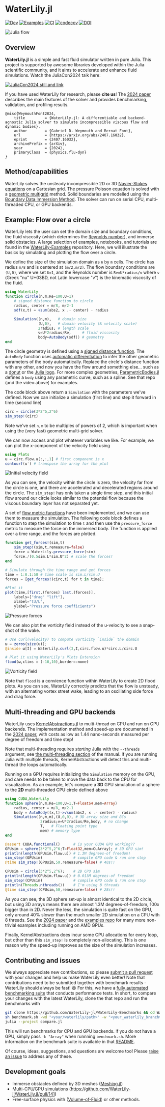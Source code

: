 # WaterLily.jl

[![Dev](https://img.shields.io/badge/docs-dev-blue.svg)](https://WaterLily-jl.github.io/WaterLily.jl/dev/)
[![Examples](https://img.shields.io/badge/view-examples-blue.svg)](https://github.com/WaterLily-jl/WaterLily-Examples/)
[![CI](https://github.com/WaterLily-jl/WaterLily.jl/actions/workflows/ci.yml/badge.svg)](https://github.com/WaterLily-jl/WaterLily.jl/actions/workflows/ci.yml)
[![codecov](https://codecov.io/gh/WaterLily-jl/WaterLily.jl/branch/master/graph/badge.svg?token=8XYFWKOUFN)](https://codecov.io/gh/WaterLily-jl/WaterLily.jl)
[![DOI](https://zenodo.org/badge/DOI/10.48550/arXiv.2407.16032.svg)](https://doi.org/10.48550/arXiv.2407.16032)

![Julia flow](assets/julia.gif)

## Overview

**WaterLily.jl** is a simple and fast fluid simulator written in pure Julia. This project is supported by awesome libraries developed within the Julia scientific community, and it aims to accelerate and enhance fluid simulations. Watch the JuliaCon2024 talk here:

[![JuliaCon2024 still and link](assets/JuliaCon2024.png)](https://www.youtube.com/watch?v=FwMh2rq9kOU)

If you have used WaterLily for research, please __cite us__! The [2024 paper](https://physics.paperswithcode.com/paper/waterlily-jl-a-differentiable-and-backend) describes the main features of the solver and provides benchmarking, validation, and profiling results.
```
@misc{WeymouthFont2024,
    title         = {WaterLily.jl: A differentiable and backend-agnostic Julia solver to simulate incompressible viscous flow and dynamic bodies},
    author        = {Gabriel D. Weymouth and Bernat Font},
    url           = {https://arxiv.org/abs/2407.16032},
    eprint        = {2407.16032},
    archivePrefix = {arXiv},
    year          = {2024},
    primaryClass  = {physics.flu-dyn}
}
```

## Method/capabilities

WaterLily solves the unsteady incompressible 2D or 3D [Navier-Stokes equations](https://en.wikipedia.org/wiki/Navier%E2%80%93Stokes_equations) on a Cartesian grid. The pressure Poisson equation is solved with a [geometric multigrid](https://en.wikipedia.org/wiki/Multigrid_method) method. Solid boundaries are modelled using the [Boundary Data Immersion Method](https://eprints.soton.ac.uk/369635/). The solver can run on serial CPU, multi-threaded CPU, or GPU backends.

## Example: Flow over a circle

WaterLily lets the user can set the domain size and boundary conditions, the fluid viscosity (which determines the [Reynolds number](https://en.wikipedia.org/wiki/Reynolds_number)), and immerse solid obstacles. A large selection of examples, notebooks, and tutorials are found in the [WaterLily-Examples](https://github.com/WaterLily-jl/WaterLily-Examples) repository. Here, we will illustrate the basics by simulating and plotting the flow over a circle.

We define the size of the simulation domain as `n` by `m` cells. The circle has radius `m/8` and is centered at `(m/2,m/2)`. The flow boundary conditions are `(U,0)`, where we set `U=1`, and the Reynolds number is `Re=U*radius/ν` where `ν` (Greek "nu" U+03BD, not Latin lowercase "v") is the kinematic viscosity of the fluid.
```julia
using WaterLily
function circle(n,m;Re=100,U=1)
    # signed distance function to circle
    radius, center = m/8, m/2-1
    sdf(x,t) = √sum(abs2, x .- center) - radius

    Simulation((n,m),   # domain size
               (U,0),   # domain velocity (& velocity scale)
               2radius; # length scale
               ν=U*2radius/Re,     # fluid viscosity
               body=AutoBody(sdf)) # geometry
end
```
The circle geometry is defined using a [signed distance function](https://en.wikipedia.org/wiki/Signed_distance_function#Applications). The `AutoBody` function uses [automatic differentiation](https://github.com/JuliaDiff/) to infer the other geometric parameters of the body automatically. Replace the circle's distance function with any other, and now you have the flow around something else... such as a [donut](https://github.com/WaterLily-jl/WaterLily-Examples/blob/main/examples/ThreeD_Donut.jl) or the [Julia logo](https://github.com/WaterLily-jl/WaterLily-Examples/blob/main/examples/TwoD_Julia.jl). For more complex geometries, [ParametricBodies.jl](https://github.com/WaterLily-jl/ParametricBodies.jl) defines a `body` using any parametric curve, such as a spline. See that repo (and the video above) for examples.

The code block above return a `Simulation` with the parameters we've defined. Now we can initialize a simulation (first line) and step it forward in time (second line)
```julia
circ = circle(3*2^5,2^6)
sim_step!(circ)
```
Note we've set `n,m` to be multiples of powers of 2, which is important when using the (very fast) geometric multi-grid solver.

We can now access and plot whatever variables we like. For example, we can plot the x-component of the velocity field using
```julia
using Plots
u = circ.flow.u[:,:,1] # first component is x
contourf(u') # transpose the array for the plot
```
![Initial velocity field](assets/u0.png)

As you can see, the velocity within the circle is zero, the velocity far from the circle is one, and there are accelerated and decelerated regions around the circle. The `sim_step!` has only taken a single time step, and this initial flow around our circle looks similar to the potential flow because the viscous boundary layer has not separated yet.

A set of [flow metric functions](https://github.com/WaterLily-jl/WaterLily.jl/blob/master/src/Metrics.jl) have been implemented, and we can use them to measure the simulation. The following code block defines a function to step the simulation to time `t` and then use the `pressure_force` metric to measure the force on the immersed body. The function is applied over a time range, and the forces are plotted.
```Julia
function get_forces!(sim,t)
    sim_step!(sim,t,remeasure=false)
    force = WaterLily.pressure_force(sim)
    force./(0.5sim.L*sim.U^2) # scale the forces!
end

# Simulate through the time range and get forces
time = 1:0.1:50 # time scale is sim.L/sim.U
forces = [get_forces!(circ,t) for t in time];

#Plot it
plot(time,[first.(forces) last.(forces)],
    labels=["drag" "lift"],
    xlabel="tU/L",
    ylabel="Pressure force coefficients")
```
![Pressure forces](assets/forces.png)

We can also plot the vorticity field instead of the u-velocity to see a snap-shot of the wake.

```julia
# Use curl(velocity) to compute vorticity `inside` the domain
ω = zeros(size(u));
@inside ω[I] = WaterLily.curl(3,I,circ.flow.u)*circ.L/circ.U

# Plot it using WaterLily's Plots Extension
flood(ω,clims = (-10,10),border=:none)
```
![Vorticity field](assets/vort.png)

Note that `flood` is a convience function within WaterLily to create 2D flood plots. 
As you can see, WaterLily correctly predicts that the flow is unsteady, with an alternating vortex street wake, leading to an oscillating side force and drag force.

## Multi-threading and GPU backends

WaterLily uses [KernelAbstractions.jl](https://github.com/JuliaGPU/KernelAbstractions.jl) to multi-thread on CPU and run on GPU backends. The implementation method and speed-up are documented in the [2024 paper](https://physics.paperswithcode.com/paper/waterlily-jl-a-differentiable-and-backend), with costs as low as 1.44 nano-seconds measured per degree of freedom and time step!

Note that multi-threading requires _starting_ Julia with the `--threads` argument, see [the multi-threading section](https://docs.julialang.org/en/v1/manual/multi-threading/) of the manual. If you are running Julia with multiple threads, KernelAbstractions will detect this and multi-thread the loops automatically.

Running on a GPU requires initializing the `Simulation` memory on the GPU, and care needs to be taken to move the data back to the CPU for visualization. As an example, let's compare a **3D** GPU simulation of a sphere to the **2D** multi-threaded CPU circle defined above
```Julia
using CUDA,WaterLily
function sphere(n,m;Re=100,U=1,T=Float64,mem=Array)
    radius, center = m/8, m/2-1
    body = AutoBody((x,t)->√sum(abs2, x .- center) - radius)
    Simulation((n,m,m),(U,0,0), # 3D array size and BCs
                2radius;ν=U*2radius/Re,body, # no change
                T,   # Floating point type
                mem) # memory type
end

@assert CUDA.functional()      # is your CUDA GPU working??
GPUsim = sphere(3*2^5,2^6;T=Float32,mem=CuArray); # 3D GPU sim!
println(length(GPUsim.flow.u)) # 1.3M degrees-of freedom!
sim_step!(GPUsim)              # compile GPU code & run one step
@time sim_step!(GPUsim,50,remeasure=false) # 40s!!

CPUsim = circle(3*2^5,2^6);    # 2D CPU sim
println(length(CPUsim.flow.u)) # 0.013M degrees-of freedom!
sim_step!(CPUsim)              # compile GPU code & run one step
println(Threads.nthreads())    # I'm using 8 threads
@time sim_step!(CPUsim,50,remeasure=false) # 28s!!
```
As you can see, the 3D sphere set-up is almost identical to the 2D circle, but using 3D arrays means there are almost 1.3M degrees-of-freedom, 100x bigger than in 2D. Never the less, the simulation is quite fast on the GPU, only around 40% slower than the much smaller 2D simulation on a CPU with 8 threads. See the [2024 paper](https://physics.paperswithcode.com/paper/waterlily-jl-a-differentiable-and-backend) and the [examples repo](https://github.com/WaterLily-jl/WaterLily-Examples) for many more non-trivial examples including running on AMD GPUs.

Finally, KernelAbstractions does incur some CPU allocations for every loop, but other than this `sim_step!` is completely non-allocating. This is one reason why the speed-up improves as the size of the simulation increases.

## Contributing and issues

We always appreciate new contributions, so please [submit a pull request](https://github.com/WaterLily-jl/WaterLily.jl/compare) with your changes and help us make WaterLily even better! Note that contributions need to be submitted together with benchmark results - WaterLily should always be fast! 😃 For this, we have a [fully automated benchmarking suite](https://github.com/WaterLily-jl/WaterLily-Benchmarks) that conducts performance tests. In short, to compare your changes with the latest WaterLily, clone the that repo and run the benchmarks with
``` sh
git clone https://github.com/WaterLily-jl/WaterLily-Benchmarks && cd WaterLily-Benchmarks
sh benchmark.sh -wd "<your/waterlily/path>" -w "<your_waterlily_branch> master"
julia --project compare.jl
```
This will run benchmarks for CPU and GPU backends. If you do not have a GPU, simply pass `-b "Array"` when runnning `benchmark.sh`. More information on the benchmark suite is available in that [README](https://github.com/WaterLily-jl/WaterLily-Benchmarks/blob/main/README.md).

Of course, ideas, suggestions, and questions are welcome too! Please [raise an issue](https://github.com/WaterLily-jl/WaterLily.jl/issues/new/choose) to address any of these.

## Development goals
 - Immerse obstacles defined by 3D meshes ([Meshing.jl](https://github.com/JuliaGeometry/Meshing.jl))
 - Multi-CPU/GPU simulations (https://github.com/WaterLily-jl/WaterLily.jl/pull/141)
 - Free-surface physics with ([Volume-of-Fluid](https://github.com/TzuYaoHuang/WaterLily.jl/blob/master/src/Multiphase.jl)) or other methods.
